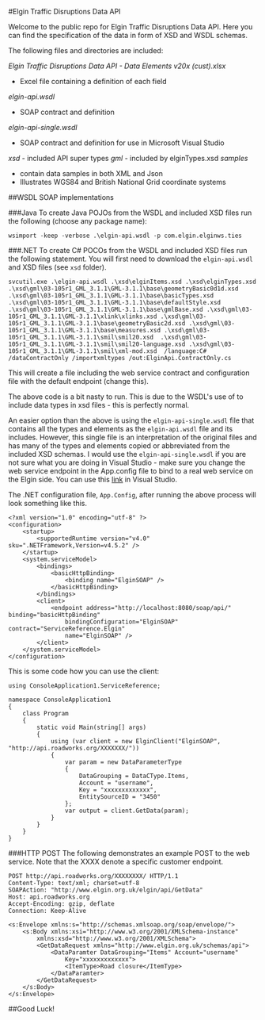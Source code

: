 
#Elgin Traffic Disruptions Data API

Welcome to the public repo for Elgin Traffic Disruptions Data API.
Here you can find the specification of the data in form of XSD and WSDL schemas. 

The following files and directories are included:

*Elgin Traffic Disruptions Data API - Data Elements v20x (cust).xlsx*
- Excel file containing a definition of each field 

*elgin-api.wsdl*
- SOAP contract and definition

*elgin-api-single.wsdl*
- SOAP contract and definition for use in Microsoft Visual Studio

*xsd* <directory> - included API super types
*gml* <directory> - included by elginTypes.xsd
*samples* <directory> 
- contain data samples in both XML and Json
- Illustrates WGS84 and British National Grid coordinate systems


##WSDL
SOAP implementations 

###Java
To create Java POJOs from the WSDL and included XSD files run the following (choose any package name):
~~~~
wsimport -keep -verbose .\elgin-api.wsdl -p com.elgin.elginws.ties
~~~~

###.NET
To create C# POCOs from the WSDL and included XSD files run the following statement.  You will first need to download the `elgin-api.wsdl` and XSD files (see `xsd` folder).
~~~~
svcutil.exe .\elgin-api.wsdl .\xsd\elginItems.xsd .\xsd\elginTypes.xsd .\xsd\gml\03-105r1_GML_3.1.1\GML-3.1.1\base\geometryBasic0d1d.xsd  .\xsd\gml\03-105r1_GML_3.1.1\GML-3.1.1\base\basicTypes.xsd .\xsd\gml\03-105r1_GML_3.1.1\GML-3.1.1\base\defaultStyle.xsd .\xsd\gml\03-105r1_GML_3.1.1\GML-3.1.1\base\gmlBase.xsd .\xsd\gml\03-105r1_GML_3.1.1\GML-3.1.1\xlink\xlinks.xsd .\xsd\gml\03-105r1_GML_3.1.1\GML-3.1.1\base\geometryBasic2d.xsd .\xsd\gml\03-105r1_GML_3.1.1\GML-3.1.1\base\measures.xsd .\xsd\gml\03-105r1_GML_3.1.1\GML-3.1.1\smil\smil20.xsd  .\xsd\gml\03-105r1_GML_3.1.1\GML-3.1.1\smil\smil20-language.xsd .\xsd\gml\03-105r1_GML_3.1.1\GML-3.1.1\smil\xml-mod.xsd  /language:C# /dataContractOnly /importxmltypes /out:ElginApi.ContractOnly.cs
~~~~
This will create a file including the web service contract and configuration file with the default endpoint (change this).

The above code is a bit nasty to run. This is due to the WSDL's use of <imports> to include data types in xsd files - this is perfectly normal. 

An easier option than the above is using the `elgin-api-single.wsdl` file that contains all the types and elements as the `elgin-api.wsdl` file and its includes.  However, this single file is an interpretation of the original files and has many of the types and elements copied or abbreviated from the included XSD schemas. I would use the  `elgin-api-single.wsdl` if you are not sure what you are doing in Visual Studio - make sure you change the web service endpoint in the App.config file to bind to a real web service on the Elgin side. You can use this [link](https://raw.githubusercontent.com/roadworks/api/master/elgin-api-single.wsdl "elgin-api-single.wsdl WSDL file") in Visual Studio.

The .NET configuration file, `App.Config`, after running the above process will look something like this.
~~~~
<?xml version="1.0" encoding="utf-8" ?>
<configuration>
    <startup> 
        <supportedRuntime version="v4.0" sku=".NETFramework,Version=v4.5.2" />
    </startup>
    <system.serviceModel>
        <bindings>
            <basicHttpBinding>
                <binding name="ElginSOAP" />
            </basicHttpBinding>
        </bindings>
        <client>
            <endpoint address="http://localhost:8080/soap/api/" binding="basicHttpBinding"
                bindingConfiguration="ElginSOAP" contract="ServiceReference.Elgin"
                name="ElginSOAP" />
        </client>
    </system.serviceModel>
</configuration>
~~~~
This is some code how you can use the client:
~~~~
using ConsoleApplication1.ServiceReference;
 
namespace ConsoleApplication1
{
    class Program
    {
        static void Main(string[] args)
        {
            using (var client = new ElginClient("ElginSOAP", "http://api.roadworks.org/XXXXXXX/"))
            {
                var param = new DataParameterType
                {
                    DataGrouping = DataCType.Items,
                    Account = "username",
                    Key = "xxxxxxxxxxxxx",
                    EntitySourceID = "3450"
                };
                var output = client.GetData(param);
            }
        }
    }
}
~~~~
###HTTP POST
The following demonstrates an example POST to the web service. Note that the XXXX denote a specific customer endpoint.
~~~~
POST http://api.roadworks.org/XXXXXXXX/ HTTP/1.1
Content-Type: text/xml; charset=utf-8
SOAPAction: "http://www.elgin.org.uk/elgin/api/GetData"
Host: api.roadworks.org
Accept-Encoding: gzip, deflate
Connection: Keep-Alive
 
<s:Envelope xmlns:s="http://schemas.xmlsoap.org/soap/envelope/">
    <s:Body xmlns:xsi="http://www.w3.org/2001/XMLSchema-instance"
        xmlns:xsd="http://www.w3.org/2001/XMLSchema">
        <GetDataRequest xmlns="http://www.elgin.org.uk/schemas/api">
            <DataParamter DataGrouping="Items" Account="username"
                Key="xxxxxxxxxxxxx">
                <ItemType>Road closure</ItemType>
            </DataParamter>
        </GetDataRequest>
    </s:Body>
</s:Envelope>
~~~~

##Good Luck!



